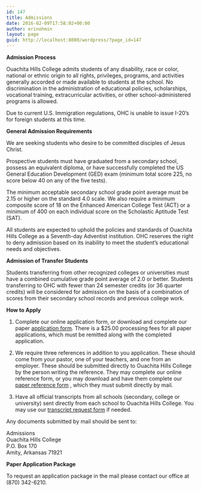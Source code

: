 ```yaml
---
id: 147
title: Admissions
date: 2016-02-09T17:58:02+00:00
author: erinohmin
layout: page
guid: http://localhost:8080/wordpress/?page_id=147
---
```

**Admission Process**

Ouachita Hills College admits students of any disability, race or color, national or 
ethnic origin to all rights, privileges, programs, and activities generally accorded or 
made available to students at the school. No discrimination in the administration of 
educational policies, scholarships, vocational training, extracurricular activities, or 
other school-administered programs is allowed.

Due to current U.S. Immigration regulations, OHC is unable to issue I-20’s for foreign 
students at this time.

**General Admission Requirements**
  
We are seeking students who desire to be committed disciples of Jesus Christ.

Prospective students must have graduated from a secondary school, possess an equivalent 
diploma, or have successfully completed the US General Education Development (GED) exam 
(minimum total score 225, no score below 40 on any of the five tests).

The minimum acceptable secondary school grade point average must be 2.15 or higher on the 
standard 4.0 scale. We also require a minimum composite score of 18 on the Enhanced 
American College Test (ACT) or a minimum of 400 on each individual score on the Scholastic 
Aptitude Test (SAT).

All students are expected to uphold the policies and standards of Ouachita Hills College 
as a Seventh-day Adventist institution. OHC reserves the right to deny admission based on 
its inability to meet the student’s educational needs and objectives.

**Admission of Transfer Students**
  
Students transferring from other recognized colleges or universities must have a combined 
cumulative grade point average of 2.0 or better. Students transferring to OHC with fewer 
than 24 semester credits (or 36 quarter credits) will be considered for admission on the 
basis of a combination of scores from their secondary school records and previous college 
work.

**How to Apply**
  
1. Complete our online application form, or download and complete our paper 
[application form](/wp-content/uploads/2016/02/OHC-Student-Application.pdf). 
There is a $25.00 processing fees for all paper applications, which must be remitted along 
with the completed application.

2. We require three references in addition to you application. These should come from your
 pastor, one of your teachers, and one from an employer. These should be submitted 
 directly to Ouachita Hills College by the person writing the reference. They may complete
  our online reference form, or you may download and have them complete our
   [paper reference form](/wp-content/uploads/2016/02/OHC-Student-References-Form.pdf)
   , which they must submit directly by mail.

3. Have all official transcripts from all schools (secondary, college or university) sent 
directly from each school to Ouachita Hills College. You may use our
[transcript request form](/wp-content/uploads/2016/02/OHC-Transcript-Request-Form.pdf)
 if needed.

Any documents submitted by mail should be sent to:

Admissions  
Ouachita Hills College  
P.O. Box 170  
Amity, Arkansas 71921

**Paper Application Package**
  
To request an application package in the mail please contact our office at (870) 342-6210.
